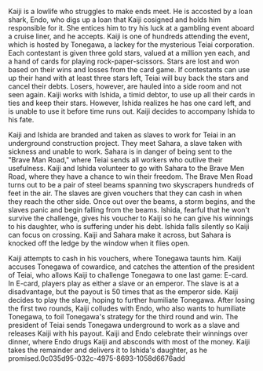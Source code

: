 Kaiji is a lowlife who struggles to make ends meet. He is accosted by a loan shark, Endo, who digs up a loan that Kaiji cosigned and holds him responsible for it. She entices him to try his luck at a gambling event aboard a cruise liner, and he accepts. Kaiji is one of hundreds attending the event, which is hosted by Tonegawa, a lackey for the mysterious Teiai corporation. Each contestant is given three gold stars, valued at a million yen each, and a hand of cards for playing rock-paper-scissors. Stars are lost and won based on their wins and losses from the card game. If contestants can use up their hand with at least three stars left, Teiai will buy back the stars and cancel their debts. Losers, however, are hauled into a side room and not seen again. Kaiji works with Ishida, a timid debtor, to use up all their cards in ties and keep their stars. However, Ishida realizes he has one card left, and is unable to use it before time runs out. Kaiji decides to accompany Ishida to his fate.

Kaiji and Ishida are branded and taken as slaves to work for Teiai in an underground construction project. They meet Sahara, a slave taken with sickness and unable to work. Sahara is in danger of being sent to the "Brave Man Road," where Teiai sends all workers who outlive their usefulness. Kaiji and Ishida volunteer to go with Sahara to the Brave Men Road, where they have a chance to win their freedom. The Brave Men Road turns out to be a pair of steel beams spanning two skyscrapers hundreds of feet in the air. The slaves are given vouchers that they can cash in when they reach the other side. Once out over the beams, a storm begins, and the slaves panic and begin falling from the beams. Ishida, fearful that he won't survive the challenge, gives his voucher to Kaiji so he can give his winnings to his daughter, who is suffering under his debt. Ishida falls silently so Kaiji can focus on crossing. Kaiji and Sahara make it across, but Sahara is knocked off the ledge by the window when it flies open.

Kaiji attempts to cash in his vouchers, where Tonegawa taunts him. Kaiji accuses Tonegawa of cowardice, and catches the attention of the president of Teiai, who allows Kaiji to challenge Tonegawa to one last game: E-card. In E-card, players play as either a slave or an emperor. The slave is at a disadvantage, but the payout is 50 times that as the emperor side. Kaiji decides to play the slave, hoping to further humiliate Tonegawa. After losing the first two rounds, Kaiji colludes with Endo, who also wants to humiliate Tonegawa, to foil Tonegawa's strategy for the third round and win. The president of Teiai sends Tonegawa underground to work as a slave and releases Kaiji with his payout. Kaiji and Endo celebrate their winnings over dinner, where Endo drugs Kaiji and absconds with most of the money. Kaiji takes the remainder and delivers it to Ishida's daughter, as he promised.0c035d95-032c-4975-8693-1058d6676add